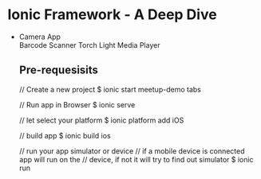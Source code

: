 # Ionic Framework - A Deep Dive

<ul><li>
  Camera App</li>
Barcode Scanner
Torch Light
Media Player


<h2>Pre-requesisits</h2>


// Create a new project
$ ionic start meetup-demo tabs

// Run app in Browser
$ ionic serve

// let select your platform
$ ionic platform add iOS

// build app
$ ionic build ios

// run your app simulator or device
// if a mobile device is connected app will run on the // device, if not it will try to find out simulator
$ ionic run

